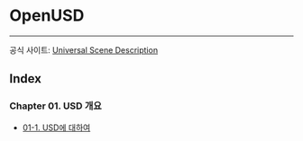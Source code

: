 # OpenUSD
- - -

공식 사이트: [Universal Scene Description](https://openusd.org/release/api/index.html)

## Index
### Chapter 01. USD 개요
- [01-1. USD에 대하여](./chapter_01/01_1/contents.md)